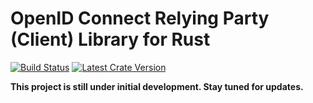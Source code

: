 # OpenID Connect Relying Party (Client) Library for Rust

[![Build Status](https://travis-ci.org/ramosbugs/openidconnect-rs.svg?branch=master)](https://travis-ci.org/ramosbugs/openidconnect-rs)
[![Latest Crate Version](https://img.shields.io/crates/v/openidconnect.svg)](https://crates.io/crates/openidconnect)

**This project is still under initial development. Stay tuned for updates.**
